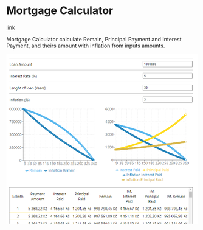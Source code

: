 # Mortgage Calculator

[link](http://eva-janouskova.cz/mortgage-calculator)

Mortgage Calculator calculate Remain, Principal Payment and Interest Payment, and theirs amount with inflation from inputs amounts. 

![Mortgage Calculator](./../images/MortgageCalculatorScreenshot.png)